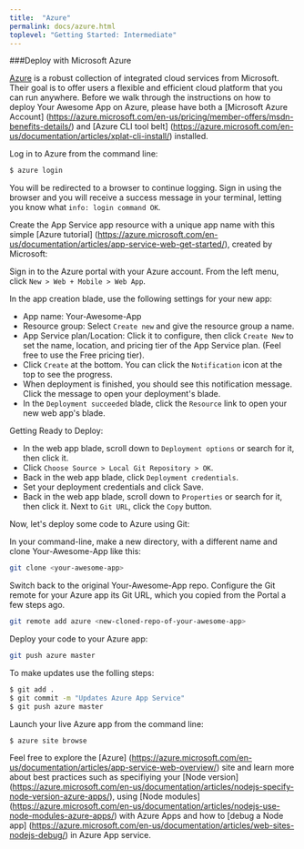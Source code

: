 ```yaml
---
title:  "Azure"
permalink: docs/azure.html
toplevel: "Getting Started: Intermediate"
---
```


###Deploy with Microsoft Azure

[Azure](https://azure.microsoft.com/en-us/documentation/articles/app-service-web-nodejs-get-started/) is a robust collection of integrated cloud services from Microsoft. Their goal is to offer users a flexible and efficient cloud platform that you can run anywhere. Before we walk through the instructions on how to deploy Your Awesome App on Azure, please have both a [Microsoft Azure Account] (https://azure.microsoft.com/en-us/pricing/member-offers/msdn-benefits-details/) and
[Azure CLI tool belt] (https://azure.microsoft.com/en-us/documentation/articles/xplat-cli-install/) installed.

Log in to Azure from the command line:

```bash
$ azure login
```

You will be redirected to a browser to continue logging. Sign in using the browser and you will receive a success message in your terminal, letting you know what `info: login command OK`.

Create the App Service app resource with a unique app name with this simple [Azure tutorial] (https://azure.microsoft.com/en-us/documentation/articles/app-service-web-get-started/), created by Microsoft:

Sign in to the Azure portal with your Azure account. From the left menu, click `New > Web + Mobile > Web App`.

In the app creation blade, use the following settings for your new app:

*  App name: Your-Awesome-App
*  Resource group: Select `Create new` and give the resource group a name.
*  App Service plan/Location: Click it to configure, then click `Create New` to set the name, location, and pricing tier of the App Service plan. (Feel free to use the Free pricing tier).
*  Click `Create` at the bottom. You can click the `Notification` icon at the top to see the progress.
*  When deployment is finished, you should see this notification message. Click the message to open your deployment's blade.
* In the `Deployment succeeded` blade, click the `Resource` link to open your new web app's blade.

Getting Ready to Deploy:

*  In the web app blade, scroll down to `Deployment options` or search for it, then click it.
*  Click `Choose Source > Local Git Repository > OK`.
*  Back in the web app blade, click `Deployment credentials`.
*  Set your deployment credentials and click Save.
*  Back in the web app blade, scroll down to `Properties` or search for it, then click it. Next to `Git URL`, click the `Copy` button.

Now, let's deploy some code to Azure using Git:

In your command-line, make a new directory, with a different name and clone Your-Awesome-App like this:

```bash
git clone <your-awesome-app>
```

Switch back to the original Your-Awesome-App repo. Configure the Git remote for your Azure app its Git URL, which you copied from the Portal a few steps ago.

```bash
git remote add azure <new-cloned-repo-of-your-awesome-app>
```

Deploy your code to your Azure app:

```bash
git push azure master
```

To make updates use the folling steps:

```bash
$ git add .
$ git commit -m "Updates Azure App Service"
$ git push azure master
```

Launch your live Azure app from the command line:

```bash
$ azure site browse
```

Feel free to explore the [Azure] (https://azure.microsoft.com/en-us/documentation/articles/app-service-web-overview/) site and learn more about best practices such as specifiying your [Node version] (https://azure.microsoft.com/en-us/documentation/articles/nodejs-specify-node-version-azure-apps/), using [Node modules] (https://azure.microsoft.com/en-us/documentation/articles/nodejs-use-node-modules-azure-apps/) with Azure Apps and how to [debug a Node app] (https://azure.microsoft.com/en-us/documentation/articles/web-sites-nodejs-debug/) in Azure App service.

